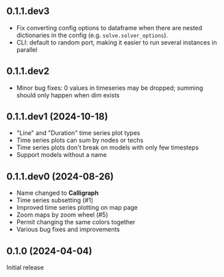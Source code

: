 ## 0.1.1.dev3

* Fix converting config options to dataframe when there are nested dictionaries in the config (e.g. `solve.solver_options`).
* CLI: default to random port, making it easier to run several instances in parallel

## 0.1.1.dev2

* Minor bug fixes: 0 values in timeseries may be dropped; summing should only happen when dim exists

## 0.1.1.dev1 (2024-10-18)

* "Line" and "Duration" time series plot types
* Time series plots can sum by nodes or techs
* Time series plots don't break on models with only few timesteps
* Support models without a name

## 0.1.1.dev0 (2024-08-26)

* Name changed to **Calligraph**
* Time series subsetting (#1)
* Improved time series plotting on map page
* Zoom maps by zoom wheel (#5)
* Permit changing the same colors together
* Various bug fixes and improvements

## 0.1.0 (2024-04-04)

Initial release
